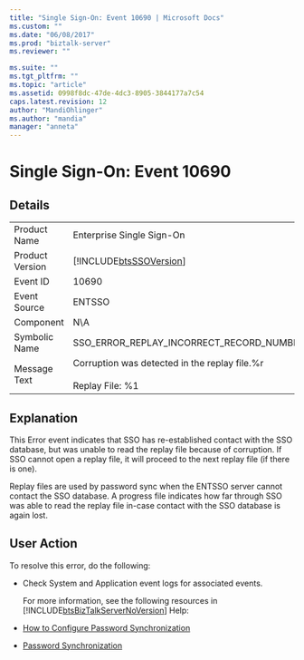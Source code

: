 ```yaml
---
title: "Single Sign-On: Event 10690 | Microsoft Docs"
ms.custom: ""
ms.date: "06/08/2017"
ms.prod: "biztalk-server"
ms.reviewer: ""

ms.suite: ""
ms.tgt_pltfrm: ""
ms.topic: "article"
ms.assetid: 0998f8dc-47de-4dc3-8905-3844177a7c54
caps.latest.revision: 12
author: "MandiOhlinger"
ms.author: "mandia"
manager: "anneta"
---
```

# Single Sign-On: Event 10690
## Details  

|                 |                                                                           |
|-----------------|---------------------------------------------------------------------------|
|  Product Name   |                         Enterprise Single Sign-On                         |
| Product Version |        [!INCLUDE[btsSSOVersion](../includes/btsssoversion-md.md)]         |
|    Event ID     |                                   10690                                   |
|  Event Source   |                                  ENTSSO                                   |
|    Component    |                                    N\A                                    |
|  Symbolic Name  |                 SSO_ERROR_REPLAY_INCORRECT_RECORD_NUMBER                  |
|  Message Text   | Corruption was detected in the replay file.%r<br /><br /> Replay File: %1 |

## Explanation  
 This Error event indicates that SSO has re-established contact with the SSO database, but was unable to read the replay file because of corruption. If SSO cannot open a replay file, it will proceed to the next replay file (if there is one).  

 Replay files are used by password sync when the ENTSSO server cannot contact the SSO database. A progress file indicates how far through SSO was able to read the replay file in-case contact with the SSO database is again lost.  

## User Action  
 To resolve this error, do the following:  

- Check System and Application event logs for associated events.  

  For more information, see the following resources in [!INCLUDE[btsBizTalkServerNoVersion](../includes/btsbiztalkservernoversion-md.md)] Help:  

- [How to Configure Password Synchronization](../core/how-to-configure-password-synchronization.md)  

- [Password Synchronization](../core/password-synchronization2.md)
